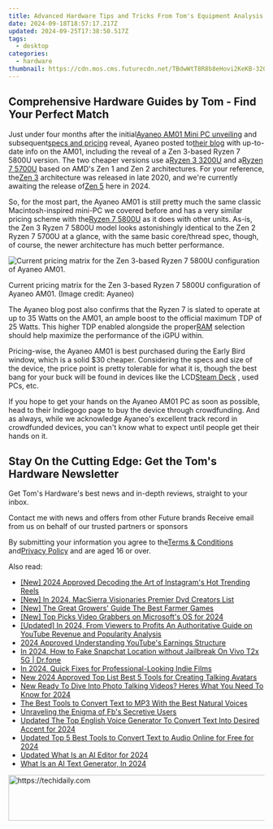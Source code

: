 ```yaml
---
title: Advanced Hardware Tips and Tricks From Tom's Equipment Analysis
date: 2024-09-18T18:57:17.217Z
updated: 2024-09-25T17:38:50.517Z
tags:
  - desktop
categories:
  - hardware
thumbnail: https://cdn.mos.cms.futurecdn.net/TBdwWtT8R8b8eHovi2KeKB-320-80.png
---
```


## Comprehensive Hardware Guides by Tom - Find Your Perfect Match

Just under four months after the initial[Ayaneo AM01 Mini PC unveiling](https://www.tomshardware.com/video-games/handheld-gaming/ayaneos-first-mini-pcs-feature-classic-retro-styling) and subsequent[specs and pricing](https://www.tomshardware.com/news/ayaneo-retro-mini-pc-am01-uses-older-amd-apus-but-is-cheap) reveal, Ayaneo posted to[their blog](https://www.ayaneo.com/article/818) with up-to-date info on the AM01, including the reveal of a Zen 3-based Ryzen 7 5800U version. The two cheaper versions use a[Ryzen 3 3200U](https://www.tomshardware.com/news/amd-picasso-ryzen-3000-apu,38241.html) and a[Ryzen 7 5700U](https://www.tomshardware.com/news/amd-ryzen-7-5700u-lucienne-benchmark) based on AMD's Zen 1 and Zen 2 architectures. For your reference, the[Zen 3](https://www.tomshardware.com/news/amd-zen-3-ryzen-5000-release-date-specifications-pricing-benchmarks-all-we-know) architecture was released in late 2020, and we're currently awaiting the release of[Zen 5](https://www.tomshardware.com/news/amd-shares-new-cpu-core-roadmap-3nm-zen-5-by-2024-4th-gen-infinity-architecture) here in 2024.

 So, for the most part, the Ayaneo AM01 is still pretty much the same classic Macintosh-inspired mini-PC we covered before and has a very similar pricing scheme with the[Ryzen 7 5800U](https://www.tomshardware.com/news/amd-ryzen-7-5800u-cezanne-zen-3-apu-geekbench-benchmark) as it does with other units. As-is, the Zen 3 Ryzen 7 5800U model looks astonishingly identical to the Zen 2 Ryzen 7 5700U at a glance, with the same basic core/thread spec, though, of course, the newer architecture has much better performance.

![Current pricing matrix for the Zen 3-based Ryzen 7 5800U configuration of Ayaneo AM01.](https://cdn.mos.cms.futurecdn.net/zkexFiVS4JdrAYoKakvYu5-320-80.jpg)

 Current pricing matrix for the Zen 3-based Ryzen 7 5800U configuration of Ayaneo AM01.  (Image credit: Ayaneo)

 The Ayaneo blog post also confirms that the Ryzen 7 is slated to operate at up to 35 Watts on the AM01, an ample boost to the official maximum TDP of 25 Watts. This higher TDP enabled alongside the proper[RAM](https://www.tomshardware.com/reviews/best-ram,4057.html) selection should help maximize the performance of the iGPU within.

 Pricing-wise, the Ayaneo AM01 is best purchased during the Early Bird window, which is a solid $30 cheaper. Considering the specs and size of the device, the price point is pretty tolerable for what it is, though the best bang for your buck will be found in devices like the LCD[Steam Deck](https://www.tomshardware.com/reviews/steam-deck-valve-gaming-handheld) , used PCs, etc.

 If you hope to get your hands on the Ayaneo AM01 PC as soon as possible, head to their Indiegogo page to buy the device through crowdfunding. And as always, while we acknowledge Ayaneo's excellent track record in crowdfunded devices, you can't know what to expect until people get their hands on it.

## Stay On the Cutting Edge: Get the Tom's Hardware Newsletter

 Get Tom's Hardware's best news and in-depth reviews, straight to your inbox.

 Contact me with news and offers from other Future brands  Receive email from us on behalf of our trusted partners or sponsors

 By submitting your information you agree to the[Terms & Conditions](https://futureplc.com/terms-conditions/) and[Privacy Policy](https://futureplc.com/privacy-policy/) and are aged 16 or over.

<ins class="adsbygoogle"
     style="display:block"
     data-ad-format="autorelaxed"
     data-ad-client="ca-pub-7571918770474297"
     data-ad-slot="1223367746"></ins>

<ins class="adsbygoogle"
     style="display:block"
     data-ad-client="ca-pub-7571918770474297"
     data-ad-slot="8358498916"
     data-ad-format="auto"
     data-full-width-responsive="true"></ins>

<span class="atpl-alsoreadstyle">Also read:</span>
<div><ul>
<li><a href="https://instagram-video-recordings.techidaily.com/new-2024-approved-decoding-the-art-of-instagrams-hot-trending-reels/"><u>[New] 2024 Approved Decoding the Art of Instagram's Hot Trending Reels</u></a></li>
<li><a href="https://article-files.techidaily.com/new-in-2024-macsierra-visionaries-premier-dvd-creators-list/"><u>[New] In 2024, MacSierra Visionaries Premier Dvd Creators List</u></a></li>
<li><a href="https://screen-sharing-recording.techidaily.com/new-the-great-growers-guide-the-best-farmer-games/"><u>[New] The Great Growers' Guide The Best Farmer Games</u></a></li>
<li><a href="https://visual-screen-recording.techidaily.com/new-top-picks-video-grabbers-on-microsofts-os-for-2024/"><u>[New] Top Picks Video Grabbers on Microsoft's OS for 2024</u></a></li>
<li><a href="https://eaxpv-info.techidaily.com/updated-in-2024-from-viewers-to-profits-an-authoritative-guide-on-youtube-revenue-and-popularity-analysis/"><u>[Updated] In 2024, From Viewers to Profits An Authoritative Guide on YouTube Revenue and Popularity Analysis</u></a></li>
<li><a href="https://youtube-lab.techidaily.com/approved-understanding-youtubes-earnings-structure/"><u>2024 Approved Understanding YouTube's Earnings Structure</u></a></li>
<li><a href="https://location-social.techidaily.com/in-2024-how-to-fake-snapchat-location-without-jailbreak-on-vivo-t2x-5g-drfone-by-drfone-virtual-android/"><u>In 2024, How to Fake Snapchat Location without Jailbreak On Vivo T2x 5G | Dr.fone</u></a></li>
<li><a href="https://extra-skills.techidaily.com/in-2024-quick-fixes-for-professional-looking-indie-films/"><u>In 2024, Quick Fixes for Professional-Looking Indie Films</u></a></li>
<li><a href="https://ai-topics.techidaily.com/new-2024-approved-top-list-best-5-tools-for-creating-talking-avatars/"><u>New 2024 Approved Top List Best 5 Tools for Creating Talking Avatars</u></a></li>
<li><a href="https://ai-topics.techidaily.com/new-ready-to-dive-into-photo-talking-videos-heres-what-you-need-to-know-for-2024/"><u>New Ready To Dive Into Photo Talking Videos? Heres What You Need To Know for 2024</u></a></li>
<li><a href="https://ai-topics.techidaily.com/the-best-tools-to-convert-text-to-mp3-with-the-best-natural-voices/"><u>The Best Tools to Convert Text to MP3 With the Best Natural Voices</u></a></li>
<li><a href="https://facebook.techidaily.com/unraveling-the-enigma-of-fbs-secretive-users/"><u>Unraveling the Enigma of Fb's Secretive Users</u></a></li>
<li><a href="https://ai-topics.techidaily.com/updated-the-top-english-voice-generator-to-convert-text-into-desired-accent-for-2024/"><u>Updated The Top English Voice Generator To Convert Text Into Desired Accent for 2024</u></a></li>
<li><a href="https://ai-topics.techidaily.com/updated-top-5-best-tools-to-convert-text-to-audio-online-for-free-for-2024/"><u>Updated Top 5 Best Tools to Convert Text to Audio Online for Free for 2024</u></a></li>
<li><a href="https://ai-topics.techidaily.com/updated-what-is-an-ai-editor-for-2024/"><u>Updated What Is an AI Editor for 2024</u></a></li>
<li><a href="https://ai-topics.techidaily.com/what-is-an-ai-text-generator-in-2024/"><u>What Is an AI Text Generator, In 2024</u></a></li>
</ul></div>

<!-- affiliate ads begin -->
<a href="https://appsumo.8odi.net/c/5597632/2068411/7443" target="_top" id="2068411">
  <img src="//a.impactradius-go.com/display-ad/7443-2068411" border="0" alt="https://techidaily.com" width="728" height="90"/>
</a>
<img height="0" width="0" src="https://appsumo.8odi.net/i/5597632/2068411/7443" style="position:absolute;visibility:hidden;" border="0" />
<!-- affiliate ads end -->

